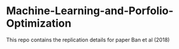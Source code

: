 # Machine-Learning-and-Porfolio-Optimization
This repo contains the replication details for paper Ban et al (2018)
